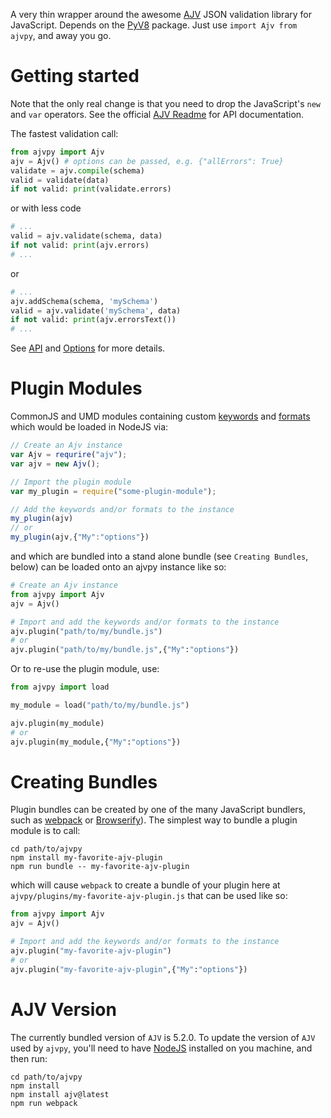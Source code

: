 A very thin wrapper around the awesome
[AJV](http://epoberezkin.github.io/ajv/) JSON validation library for
JavaScript.  Depends on the [PyV8](https://pypi.python.org/pypi/PyV8/)
package.  Just use `import Ajv from ajvpy`, and away you go.

# Getting started

Note that the only real change is that you need to drop the JavaScript's
`new` and `var` operators.  See the official [AJV
Readme](https://github.com/epoberezkin/ajv) for API documentation. 

The fastest validation call:

```python
from ajvpy import Ajv 
ajv = Ajv() # options can be passed, e.g. {"allErrors": True}
validate = ajv.compile(schema)
valid = validate(data)
if not valid: print(validate.errors)
```
or with less code

```python
# ...
valid = ajv.validate(schema, data)
if not valid: print(ajv.errors)
# ...
```

or

```python
# ...
ajv.addSchema(schema, 'mySchema')
valid = ajv.validate('mySchema', data)
if not valid: print(ajv.errorsText())
# ...
```

See [API](https://github.com/epoberezkin/ajv#api) and
[Options](https://github.com/epoberezkin/ajv#options) for more details.

# Plugin Modules

CommonJS and UMD modules containing custom
[keywords](https://github.com/epoberezkin/ajv#defining-custom-keywords) and
[formats](https://github.com/epoberezkin/ajv#api-addformat) which would be
loaded in NodeJS via:

```JavaScript
// Create an Ajv instance
var Ajv = requrire("ajv");
var ajv = new Ajv();

// Import the plugin module
var my_plugin = require("some-plugin-module");

// Add the keywords and/or formats to the instance
my_plugin(ajv) 
// or 
my_plugin(ajv,{"My":"options"}) 

```

and which are bundled into a stand alone bundle (see `Creating Bundles`,
below) can be loaded onto an ajvpy instance like so:

```Python
# Create an Ajv instance
from ajvpy import Ajv 
ajv = Ajv()

# Import and add the keywords and/or formats to the instance
ajv.plugin("path/to/my/bundle.js")
# or 
ajv.plugin("path/to/my/bundle.js",{"My":"options"})
```

Or to re-use the plugin module, use:

```Python
from ajvpy import load

my_module = load("path/to/my/bundle.js")

ajv.plugin(my_module)
# or 
ajv.plugin(my_module,{"My":"options"})
```

# Creating Bundles

Plugin bundles can be created by one of the many JavaScript bundlers, such
as [webpack](https://webpack.js.org/) or
[Browserify](http://browserify.org/)). The simplest way to bundle a plugin
module is to call:

```
cd path/to/ajvpy
npm install my-favorite-ajv-plugin
npm run bundle -- my-favorite-ajv-plugin
```

which will cause `webpack` to create a bundle of your plugin here at 
`ajvpy/plugins/my-favorite-ajv-plugin.js` that can be used like so:

```Python
from ajvpy import Ajv 
ajv = Ajv()

# Import and add the keywords and/or formats to the instance
ajv.plugin("my-favorite-ajv-plugin")
# or 
ajv.plugin("my-favorite-ajv-plugin",{"My":"options"})
```


# AJV Version

The currently bundled version of `AJV` is 5.2.0.  To update the version of
`AJV` used by `ajvpy`, you'll need to have [NodeJS](https://nodejs.org/)
installed on you machine, and then run: 

```
cd path/to/ajvpy
npm install
npm install ajv@latest
npm run webpack
```
